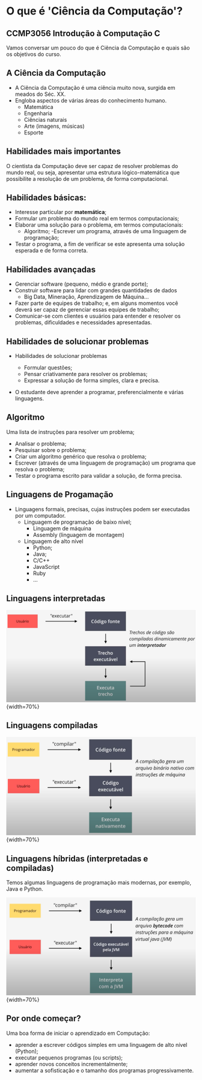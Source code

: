 # O que é '**Ciência da Computação**'?

## CCMP3056 Introdução à Computação C

Vamos conversar um pouco do que é Ciência da Computação e quais são os objetivos do curso.

## A Ciência da Computação

- A Ciência da Computação é uma ciência muito nova, surgida em meados do Séc. XX.
- Engloba aspectos de várias áreas do conhecimento humano.
    - Matemática
    - Engenharia
    - Ciências naturais
    - Arte (imagens, músicas)
    - Esporte

## Habilidades mais importantes

O cientista da Computação deve ser capaz de resolver problemas do mundo real, ou seja, apresentar uma estrutura lógico-matemática que possibilite a resolução de um problema, de forma computacional.

## Habilidades básicas:

- Interesse particular por **matemática**;
- Formular um problema do mundo real em termos computacionais;
- Elaborar uma solução para o problema, em termos computacionais:
    - Algoritmo;
-Escrever um programa, através de uma linguagem de programação;
- Testar o programa, a fim de verificar se este apresenta uma solução esperada e de forma correta.

## Habilidades avançadas

- Gerenciar software (pequeno, médio e grande porte);
- Construir software para lidar com grandes quantidades de dados
    - Big Data, Mineração, Aprendizagem de Máquina...
- Fazer parte de equipes de trabalho; e, em alguns momentos você deverá ser capaz de gerenciar essas equipes de trabalho;
- Comunicar-se com clientes e usuários para entender e resolver os problemas, dificuldades e necessidades apresentadas.

## Habilidades de solucionar problemas

- Habilidades de solucionar problemas
    - Formular questões;
    - Pensar criativamente para resolver os problemas;
    - Expressar a solução de forma simples, clara e precisa.

- O estudante deve aprender a programar, preferencialmente e várias linguagens.

## Algoritmo

Uma lista de instruções para resolver um problema;

- Analisar o problema;
- Pesquisar sobre o problema;
- Criar um algoritmo genérico que resolva o problema;
- Escrever (através de uma linguagem de programação) um programa que resolva o problema;
- Testar o programa escrito para validar a solução, de forma precisa.

## Linguagens de Progamação

- Linguagens formais, precisas, cujas instruções podem ser executadas por um computador.
    - Linguagem de programação de baixo nível;
        - Linguagem de máquina
        - Assembly (linguagem de montagem)
    - Linguagem de alto nível
        - Python;
        - Java;
        - C/C++
        - JavaScript
        - Ruby
        - ...

## Linguagens interpretadas

![Processo em uma linguagem interpretada](../img/linguagem-interpretada.png){width=70%}</br>


## Linguagens compiladas

![Processo em uma linguagem compilada](../img/linguagem-compilada.png){width=70%}</br>

## Linguagens híbridas (interpretadas e compiladas)

Temos algumas linguagens de programação mais modernas, por exemplo, Java e Python.

![Processo em Java](../img/linguagem-hibrida.png){width=70%}</br>

## Por onde começar?

Uma boa forma de iniciar o aprendizado em Computação:

- aprender a escrever códigos simples em uma linguagem de alto nível (Python);
- executar pequenos programas (ou scripts);
- aprender novos conceitos incrementalmente;
- aumentar a sofisticação e o tamanho dos programas progressivamente.

